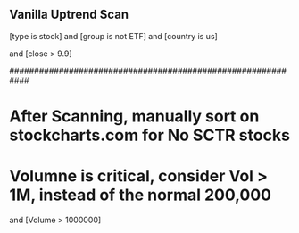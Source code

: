 ## Vanilla Uptrend Scan
[type is stock] and [group is not ETF] and [country is us]

and [close > 9.9]

############################################################

# After Scanning,  manually sort on stockcharts.com for No SCTR stocks

# Volumne is critical, consider Vol > 1M, instead of the normal 200,000

and [Volume > 1000000]